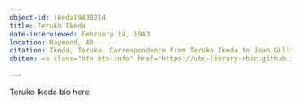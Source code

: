 ```yaml
---
object-id: ikeda19430214
title: Teruko Ikeda
date-interviewed: February 14, 1943
location: Raymond, AB
citation: Ikeda, Teruko. Correspondence from Teruko Ikeda to Joan Gillis. 14 February 1943. RBSC-ARC-1786-02-25. Joan Gillis fonds. University of British Columbia Library Rare Books and Special Collections, Vancouver, Canada.
cbitem: <a class="btn btn-info" href="https://ubc-library-rbsc.github.io/gillis-2021/item.html?id=gillis030">View Item</a>

---
```


Teruko Ikeda bio here

